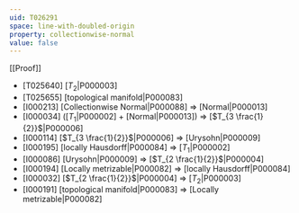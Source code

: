 ```yaml
---
uid: T026291
space: line-with-doubled-origin
property: collectionwise-normal
value: false
---
```

[[Proof]]

* [T025640] [$T_2$|P000003]
* [T025655] [topological manifold|P000083]
* [I000213] [Collectionwise Normal|P000088] => [Normal|P000013]
* [I000034] ([$T_1$|P000002] + [Normal|P000013]) => [$T_{3 \frac{1}{2}}$|P000006]
* [I000114] [$T_{3 \frac{1}{2}}$|P000006] => [Urysohn|P000009]
* [I000195] [locally Hausdorff|P000084] => [$T_1$|P000002]
* [I000086] [Urysohn|P000009] => [$T_{2 \frac{1}{2}}$|P000004]
* [I000194] [Locally metrizable|P000082] => [locally Hausdorff|P000084]
* [I000032] [$T_{2 \frac{1}{2}}$|P000004] => [$T_2$|P000003]
* [I000191] [topological manifold|P000083] => [Locally metrizable|P000082]

